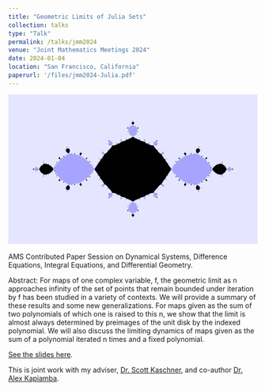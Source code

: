 ```yaml
---
title: "Geometric Limits of Julia Sets"
collection: talks
type: "Talk"
permalink: /talks/jmm2024
venue: "Joint Mathematics Meetings 2024"
date: 2024-01-04
location: "San Francisco, California"
paperurl: '/files/jmm2024-Julia.pdf'
---
```


![Example 2](/images/example2.png)


AMS Contributed Paper Session on Dynamical Systems, Difference Equations, Integral Equations, and Differential Geometry.

Abstract: For maps of one complex variable, f, the geometric limit as n approaches infinity of the set of points that remain bounded under iteration by f has been studied in a variety of contexts. We will provide a summary of these results and some new generalizations. For maps given as the sum of two polynomials of which one is raised to this n, we show that the limit is almost always determined by preimages of the unit disk by the indexed polynomial. We will also discuss the limiting dynamics of maps given as the sum of a polynomial iterated n times and a fixed polynomial.

[See the slides here](/files/jmm2024-Julia.pdf).

This is joint work with my adviser, [Dr. Scott Kaschner](https://blue.butler.edu/~skaschne/), and co-author [Dr. Alex Kapiamba](https://www.math.harvard.edu/people/kapiamba-alex/).